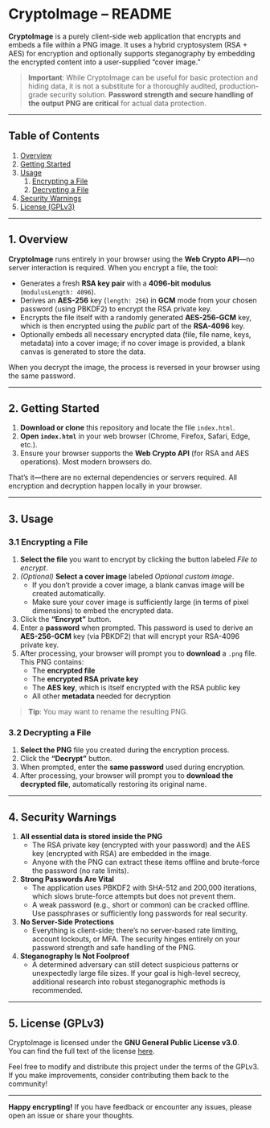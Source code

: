 # CryptoImage – README

**CryptoImage** is a purely client-side web application that encrypts and embeds a file within a PNG image. It uses a hybrid cryptosystem (RSA + AES) for encryption and optionally supports steganography by embedding the encrypted content into a user-supplied “cover image.”

> **Important**: While CryptoImage can be useful for basic protection and hiding data, it is not a substitute for a thoroughly audited, production-grade security solution. **Password strength and secure handling of the output PNG are critical** for actual data protection.

---

## Table of Contents

1. [Overview](#overview)  
2. [Getting Started](#getting-started)  
3. [Usage](#usage)  
   1. [Encrypting a File](#encrypting-a-file)  
   2. [Decrypting a File](#decrypting-a-file)  
4. [Security Warnings](#security-warnings)  
5. [License (GPLv3)](#license-gplv3)

---

## 1. Overview

**CryptoImage** runs entirely in your browser using the **Web Crypto API**—no server interaction is required. When you encrypt a file, the tool:

- Generates a fresh **RSA key pair** with a **4096-bit modulus** (`modulusLength: 4096`).  
- Derives an **AES-256** key (`length: 256`) in **GCM** mode from your chosen password (using PBKDF2) to encrypt the RSA private key.  
- Encrypts the file itself with a randomly generated **AES-256-GCM** key, which is then encrypted using the *public* part of the **RSA-4096** key.  
- Optionally embeds all necessary encrypted data (file, file name, keys, metadata) into a cover image; if no cover image is provided, a blank canvas is generated to store the data.

When you decrypt the image, the process is reversed in your browser using the same password.

---

## 2. Getting Started

1. **Download or clone** this repository and locate the file `index.html`.
2. **Open `index.html`** in your web browser (Chrome, Firefox, Safari, Edge, etc.).
3. Ensure your browser supports the **Web Crypto API** (for RSA and AES operations). Most modern browsers do.

That’s it—there are no external dependencies or servers required. All encryption and decryption happen locally in your browser.

---

## 3. Usage

### 3.1 Encrypting a File

1. **Select the file** you want to encrypt by clicking the button labeled *File to encrypt*.
2. *(Optional)* **Select a cover image** labeled *Optional custom image*.  
   - If you don’t provide a cover image, a blank canvas image will be created automatically.
   - Make sure your cover image is sufficiently large (in terms of pixel dimensions) to embed the encrypted data.
3. Click the **“Encrypt”** button.
4. Enter a **password** when prompted. This password is used to derive an **AES-256-GCM** key (via PBKDF2) that will encrypt your RSA-4096 private key.
5. After processing, your browser will prompt you to **download** a `.png` file. This PNG contains:
   - The **encrypted file**  
   - The **encrypted RSA private key**  
   - The **AES key**, which is itself encrypted with the RSA public key  
   - All other **metadata** needed for decryption

> **Tip**: You may want to rename the resulting PNG.

### 3.2 Decrypting a File

1. **Select the PNG** file you created during the encryption process.
2. Click the **“Decrypt”** button.
3. When prompted, enter the **same password** used during encryption.
4. After processing, your browser will prompt you to **download the decrypted file**, automatically restoring its original name.

---

## 4. Security Warnings

1. **All essential data is stored inside the PNG**  
   - The RSA private key (encrypted with your password) and the AES key (encrypted with RSA) are embedded in the image.  
   - Anyone with the PNG can extract these items offline and brute-force the password (no rate limits).
2. **Strong Passwords Are Vital**  
   - The application uses PBKDF2 with SHA-512 and 200,000 iterations, which slows brute-force attempts but does not prevent them.  
   - A weak password (e.g., short or common) can be cracked offline. Use passphrases or sufficiently long passwords for real security.
3. **No Server-Side Protections**  
   - Everything is client-side; there’s no server-based rate limiting, account lockouts, or MFA. The security hinges entirely on your password strength and safe handling of the PNG.
4. **Steganography Is Not Foolproof**  
   - A determined adversary can still detect suspicious patterns or unexpectedly large file sizes. If your goal is high-level secrecy, additional research into robust steganographic methods is recommended.

---

## 5. License (GPLv3)

CryptoImage is licensed under the **GNU General Public License v3.0**.  
You can find the full text of the license [here](https://www.gnu.org/licenses/gpl-3.0.html).

Feel free to modify and distribute this project under the terms of the GPLv3. If you make improvements, consider contributing them back to the community!

---

**Happy encrypting!** If you have feedback or encounter any issues, please open an issue or share your thoughts.
